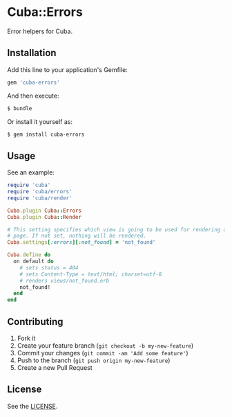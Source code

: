 # Cuba::Errors

Error helpers for Cuba.

## Installation

Add this line to your application's Gemfile:

```ruby
gem 'cuba-errors'
```

And then execute:

```bash
$ bundle
```

Or install it yourself as:

```bash
$ gem install cuba-errors
```

## Usage

See an example:

```ruby
require 'cuba'
require 'cuba/errors'
require 'cuba/render'

Cuba.plugin Cuba::Errors
Cuba.plugin Cuba::Render

# This setting specifies which view is going to be used for rendering a 404
# page. If not set, nothing will be rendered.
Cuba.settings[:errors][:not_found] = 'not_found'

Cuba.define do
  on default do
    # sets status = 404
    # sets Content-Type = text/html; charset=utf-8
    # renders views/not_found.erb
    not_found!
  end
end
```

## Contributing

1. Fork it
2. Create your feature branch (`git checkout -b my-new-feature`)
3. Commit your changes (`git commit -am 'Add some feature'`)
4. Push to the branch (`git push origin my-new-feature`)
5. Create a new Pull Request

## License

See the [LICENSE](https://github.com/patriciomacadden/cuba-errors/blob/master/LICENSE).